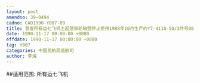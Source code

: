 ```yaml
---
layout: post
amendno: 39-0494
cadno: CAD1990-Y007-09
title: 普查所有运七飞机主起落架轮轴暨停止使用1988年10月生产的Y7-4110-50/3件号08-01#至08-20#主起落架轮轴
date: 1990-11-17 00:00:00 +0800
effdate: 1990-11-17 00:00:00 +0800
tag: Y007
categories: 中国民航局适航司
author: 李海
---
```


##适用范围:
所有运七飞机

